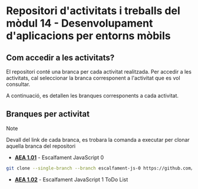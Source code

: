 # Repositori d'activitats i treballs del mòdul 14 - Desenvolupament d'aplicacions per entorns mòbils

## Com accedir a les activitats?

El repositori conté una branca per cada activitat realitzada. Per accedir a les activitats, cal seleccionar la branca corresponent a l'activitat que es vol consultar.

A continuació, es detallen les branques corresponents a cada activitat.

## Branques per activitat

> [!NOTE]
> Devall del link de cada branca, es trobara la comanda a executar per clonar aquella branca del repositori

- **[AEA 1.01](https://github.com/picuu/m14/tree/escalfament-js-0)** - Escalfament JavaScript 0

```bash
git clone --single-branch --branch escalfament-js-0 https://github.com/picuu/m14.git
```

- **[AEA 1.02](https://github.com/picuu/m14/tree/escalfament-js-1-todo-list)** - Escalfament JavaScript 1 ToDo List
